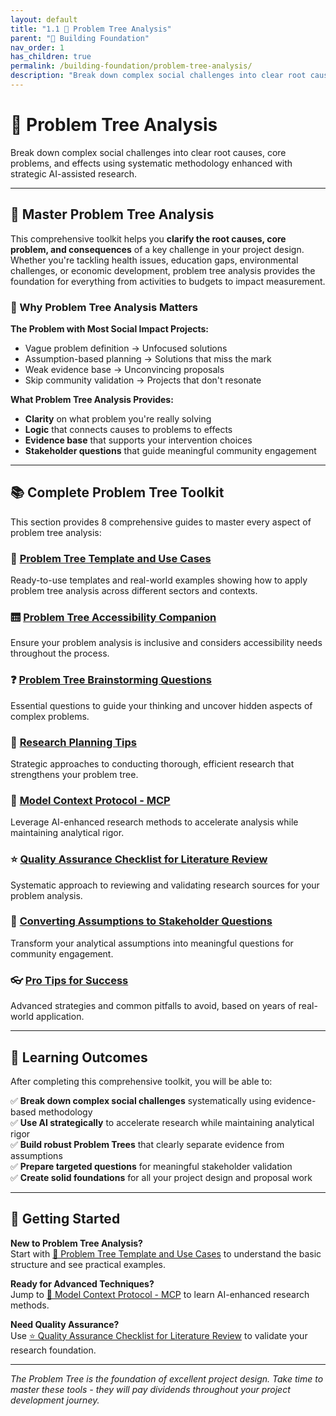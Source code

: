 ```yaml
---
layout: default
title: "1.1 🌳 Problem Tree Analysis"
parent: "🌱 Building Foundation"
nav_order: 1
has_children: true
permalink: /building-foundation/problem-tree-analysis/
description: "Break down complex social challenges into clear root causes, core problems, and effects using AI-enhanced research methods"
---
```


# 🌳 Problem Tree Analysis

Break down complex social challenges into clear root causes, core problems, and effects using systematic methodology enhanced with strategic AI-assisted research.

---

## 🎯 Master Problem Tree Analysis

This comprehensive toolkit helps you **clarify the root causes, core problem, and consequences** of a key challenge in your project design. Whether you're tackling health issues, education gaps, environmental challenges, or economic development, problem tree analysis provides the foundation for everything from activities to budgets to impact measurement.

### 🌟 Why Problem Tree Analysis Matters

**The Problem with Most Social Impact Projects:**
- Vague problem definition → Unfocused solutions
- Assumption-based planning → Solutions that miss the mark  
- Weak evidence base → Unconvincing proposals
- Skip community validation → Projects that don't resonate

**What Problem Tree Analysis Provides:**
- **Clarity** on what problem you're really solving
- **Logic** that connects causes to problems to effects
- **Evidence base** that supports your intervention choices
- **Stakeholder questions** that guide meaningful community engagement

---

## 📚 Complete Problem Tree Toolkit

This section provides 8 comprehensive guides to master every aspect of problem tree analysis:

### 🌳 [Problem Tree Template and Use Cases](template-use-cases/)
Ready-to-use templates and real-world examples showing how to apply problem tree analysis across different sectors and contexts.

### 🛗 [Problem Tree Accessibility Companion](accessibility-companion/)
Ensure your problem analysis is inclusive and considers accessibility needs throughout the process.

### ❓ [Problem Tree Brainstorming Questions](brainstorming-questions/)
Essential questions to guide your thinking and uncover hidden aspects of complex problems.

### 📏 [Research Planning Tips](research-planning-tips/)
Strategic approaches to conducting thorough, efficient research that strengthens your problem tree.

### 🧠 [Model Context Protocol - MCP](model-context-protocol/)
Leverage AI-enhanced research methods to accelerate analysis while maintaining analytical rigor.

### ⭐ [Quality Assurance Checklist for Literature Review](qa-literature-review/)
Systematic approach to reviewing and validating research sources for your problem analysis.

### 🎯 [Converting Assumptions to Stakeholder Questions](assumptions-to-questions/)
Transform your analytical assumptions into meaningful questions for community engagement.

### 👓 [Pro Tips for Success](pro-tips/)
Advanced strategies and common pitfalls to avoid, based on years of real-world application.

---

## 🎯 Learning Outcomes

After completing this comprehensive toolkit, you will be able to:

✅ **Break down complex social challenges** systematically using evidence-based methodology  
✅ **Use AI strategically** to accelerate research while maintaining analytical rigor  
✅ **Build robust Problem Trees** that clearly separate evidence from assumptions  
✅ **Prepare targeted questions** for meaningful stakeholder validation  
✅ **Create solid foundations** for all your project design and proposal work  

---

## 🚀 Getting Started

**New to Problem Tree Analysis?**  
Start with [🌳 Problem Tree Template and Use Cases](template-use-cases/) to understand the basic structure and see practical examples.

**Ready for Advanced Techniques?**  
Jump to [🧠 Model Context Protocol - MCP](model-context-protocol/) to learn AI-enhanced research methods.

**Need Quality Assurance?**  
Use [⭐ Quality Assurance Checklist for Literature Review](qa-literature-review/) to validate your research foundation.

---

*The Problem Tree is the foundation of excellent project design. Take time to master these tools - they will pay dividends throughout your project development journey.*